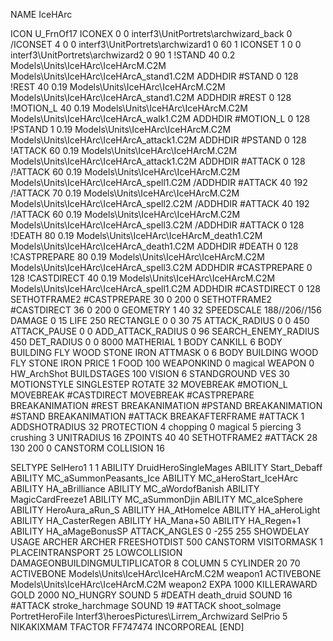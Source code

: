 NAME IceHArc

ICON U_FrnOf17
ICONEX 0 0 interf3\UnitPortrets\archwizard_back 0
/ICONSET 4 0 0 interf3\UnitPortrets\archwizard1 0 60 1
ICONSET 1 0 0 interf3\UnitPortrets\archwizard2 0 90 1
!STAND         40 
0.2 Models\Units\IceHArc\IceHArcM.C2M Models\Units\IceHArc\IceHArcA_stand1.C2M
ADDHDIR #STAND 0 128
!REST          40 0.19 Models\Units\IceHArc\IceHArcM.C2M Models\Units\IceHArc\IceHArcA_stand1.C2M
ADDHDIR #REST 0 128
!MOTION_L      40 0.19 Models\Units\IceHArc\IceHArcM.C2M Models\Units\IceHArc\IceHArcA_walk1.C2M
ADDHDIR #MOTION_L 0 128
!PSTAND        1  0.19 Models\Units\IceHArc\IceHArcM.C2M Models\Units\IceHArc\IceHArcA_attack1.C2M
ADDHDIR #PSTAND 0 128 
!ATTACK        60 0.19 Models\Units\IceHArc\IceHArcM.C2M Models\Units\IceHArc\IceHArcA_attack1.C2M
ADDHDIR #ATTACK 0 128
/!ATTACK       60 0.19 Models\Units\IceHArc\IceHArcM.C2M Models\Units\IceHArc\IceHArcA_spell1.C2M
/ADDHDIR #ATTACK 40 192
/!ATTACK       70 0.19 Models\Units\IceHArc\IceHArcM.C2M Models\Units\IceHArc\IceHArcA_spell2.C2M
/ADDHDIR #ATTACK 40 192
/!ATTACK       60 0.19 Models\Units\IceHArc\IceHArcM.C2M Models\Units\IceHArc\IceHArcA_spell3.C2M
/ADDHDIR #ATTACK 0 128
!DEATH         80 0.19 Models\Units\IceHArc\IceHArcM_death1.C2M Models\Units\IceHArc\IceHArcA_death1.C2M
ADDHDIR #DEATH 0 128
!CASTPREPARE   80 0.19 Models\Units\IceHArc\IceHArcM.C2M Models\Units\IceHArc\IceHArcA_spell3.C2M
ADDHDIR #CASTPREPARE 0 128
!CASTDIRECT    40 0.19 Models\Units\IceHArc\IceHArcM.C2M Models\Units\IceHArc\IceHArcA_spell1.C2M
ADDHDIR #CASTDIRECT 0 128
SETHOTFRAME2 #CASTPREPARE 30 0 200 0
SETHOTFRAME2 #CASTDIRECT 36 0 200 0
GEOMETRY 1 40 32
SPEEDSCALE 188//206//156
DAMAGE   0 15
LIFE     250
RECTANGLE 0 0 30 75
ATTACK_RADIUS 0 0 450
ATTACK_PAUSE 0 0
ADD_ATTACK_RADIUS 0 96
SEARCH_ENEMY_RADIUS 450
DET_RADIUS 0 0 8000
MATHERIAL 1 BODY
CANKILL 		6 BODY BUILDING FLY WOOD STONE IRON
ATTMASK 0 6 BODY BUILDING WOOD FLY STONE IRON
PRICE 1 FOOD 100
WEAPONKIND 0 magical
WEAPON 0 HW_ArchShot
BUILDSTAGES 100
VISION 6
STANDGROUND
VES 30
MOTIONSTYLE SINGLESTEP
ROTATE 32
MOVEBREAK #MOTION_L
MOVEBREAK #CASTDIRECT
MOVEBREAK #CASTPREPARE
BREAKANIMATION #REST
BREAKANIMATION #PSTAND
BREAKANIMATION #STAND
BREAKANIMATION #ATTACK
BREAKAFTERFRAME #ATTACK 1
ADDSHOTRADIUS 32
PROTECTION 4 chopping 0 magical 5 piercing 3 crushing 3
UNITRADIUS 16
ZPOINTS 40 40
SETHOTFRAME2 #ATTACK 28 130 200 0
CANSTORM
COLLISION 16

SELTYPE SelHero1 1 1
ABILITY DruidHeroSingleMages
ABILITY Start_Debaff
ABILITY MC_aSummonPeasants_Ice
ABILITY MC_aHeroStart_IceHArc
ABILITY HA_aBrilliance
ABILITY MC_aWordofBanish
ABILITY MagicCardFreeze1 
ABILITY MC_aSummonDjin
ABILITY MC_aIceSphere
ABILITY HeroAura_aRun_S
ABILITY HA_AtHomeIce
ABILITY HA_aHeroLight
ABILITY HA_CasterRegen
ABILITY HA_Mana+50
ABILITY HA_Regen+1
ABILITY HA_aMageBonusSP
ATTACK_ANGLES 	 	0 -255 255
SHOWDELAY
USAGE ARCHER
ARCHER
FREESHOTDIST 500
CANSTORM
VISITORMASK 1
PLACEINTRANSPORT 25
LOWCOLLISION
DAMAGEONBUILDINGMULTIPLICATOR 8
COLUMN 5
CYLINDER 20 70
ACTIVEBONE Models\Units\IceHArc\IceHArcM.C2M weapon1
ACTIVEBONE Models\Units\IceHArc\IceHArcM.C2M weapon2
EXPA 1000
KILLERAWARD             GOLD 2000
NO_HUNGRY
SOUND 5 #DEATH death_druid
SOUND 16 #ATTACK stroke_harchmage
SOUND 19 #ATTACK shoot_solmage
PortretHeroFile Interf3\heroesPictures\Lirrem_Archwizard
SelPrio 5
NIKAKIXMAM
TFACTOR FF747474
INCORPOREAL
[END]
